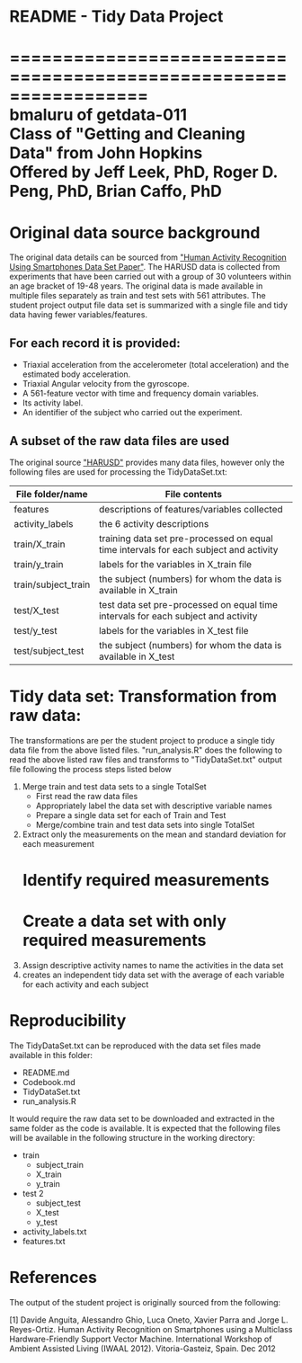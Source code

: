 # README - Tidy Data Project 

=================================================================  
bmaluru of getdata-011  
Class of "Getting and Cleaning Data" from John Hopkins  
Offered by Jeff Leek, PhD, Roger D. Peng, PhD, Brian Caffo, PhD
==================================================================

# Original data source background 

The original data details can be sourced from ["Human Activity Recognition Using Smartphones Data Set Paper"](http://archive.ics.uci.edu/ml/datasets/Human+Activity+Recognition+Using+Smartphones).  The HARUSD data is collected from experiments that have been carried out with a group of 30 volunteers within an age bracket of 19-48 years. The original data is made available in multiple files separately as train and test sets with 561 attributes.  The student project output file data set is summarized with a single file and tidy data having fewer variables/features.

## For each record it is provided:

- Triaxial acceleration from the accelerometer (total acceleration) and the estimated body acceleration.
- Triaxial Angular velocity from the gyroscope. 
- A 561-feature vector with time and frequency domain variables. 
- Its activity label. 
- An identifier of the subject who carried out the experiment.

## A subset of the raw data files are used

The original source ["HARUSD"](http://archive.ics.uci.edu/ml/datasets/Human+Activity+Recognition+Using+Smartphones) provides many data files, however only the following files are used for processing the TidyDataSet.txt:

File folder/name | File contents
-------------- | --------------
features | descriptions of features/variables collected
activity_labels | the 6 activity descriptions
train/X_train | training data set pre-processed on equal time intervals for each subject and activity
train/y_train | labels for the variables in X_train file
train/subject_train | the subject (numbers) for whom the data is available in X_train
test/X_test | test data set pre-processed on equal time intervals for each subject and activity
test/y_test | labels for the variables in X_test file
test/subject_test | the subject (numbers) for whom the data is available in X_test


# Tidy data set: Transformation from raw data:


The transformations are per the student project to produce a single tidy data file from the above listed files. "run_analysis.R" does the following to read the above listed raw files and transforms to "TidyDataSet.txt" output file following the process steps listed below

1. Merge train and test data sets to a single TotalSet
    + First read the raw data files
    + Appropriately label the data set with descriptive variable names
    + Prepare a single data set for each of Train and Test
    + Merge/combine train and test data sets into single TotalSet
2. Extract only the measurements on the mean and standard deviation for each measurement
    # Identify required measurements
    # Create a data set with only required measurements
3. Assign descriptive activity names to name the activities in the data set
4. creates an independent tidy data set with the average of each variable for each activity and each subject


# Reproducibility

The TidyDataSet.txt can be reproduced with the data set files made available in this folder:

- README.md
- Codebook.md
- TidyDataSet.txt
- run_analysis.R

It would require the raw data set to be downloaded and extracted in the same folder as the code is available.  It is expected that the following files will be available in the following structure in the working directory:


* train 
    + subject_train 
    + X_train 
    + y_train 
* test 2
    + subject_test 
    + X_test 
    + y_test 
* activity_labels.txt 
* features.txt   

# References

The output of the student project is originally sourced from the following:

[1] Davide Anguita, Alessandro Ghio, Luca Oneto, Xavier Parra and Jorge L. Reyes-Ortiz. Human Activity Recognition on Smartphones using a 
Multiclass Hardware-Friendly Support Vector Machine. International Workshop of Ambient Assisted Living (IWAAL 2012). Vitoria-Gasteiz, Spain. Dec 2012


